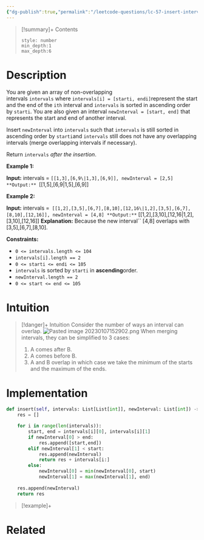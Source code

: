 ```yaml
---
{"dg-publish":true,"permalink":"/leetcode-questions/lc-57-insert-interval/","title":"LC 57. Insert Interval","tags":["lc-medium","intervals"]}
---
```



>[!summary]+ Contents
>```toc
>style: number
>min_depth:1
>max_depth:6
>```

# Description
You are given an array of non-overlapping intervals `intervals` where `intervals[i] = [starti, endi]`represent the start and the end of the `ith` interval and `intervals` is sorted in ascending order by `starti`. You are also given an interval `newInterval = [start, end]` that represents the start and end of another interval.

Insert `newInterval` into `intervals` such that `intervals` is still sorted in ascending order by `starti`and `intervals` still does not have any overlapping intervals (merge overlapping intervals if necessary).

Return `intervals` _after the insertion_.

**Example 1:**

**Input:** intervals = ``[[1,3],[6,9\|1,3],[6,9]], newInterval = [2,5]
**Output:** ``[[1,5],[6,9\|1,5],[6,9]]

**Example 2:**

**Input:** intervals =`` [[1,2],[3,5],[6,7],[8,10],[12,16\|1,2],[3,5],[6,7],[8,10],[12,16]], newInterval = [4,8]
**Output:**`` [[1,2],[3,10],[12,16\|1,2],[3,10],[12,16]]
**Explanation:** Because the new interval`` [4,8] overlaps with [3,5],[6,7],[8,10].

**Constraints:**

-   `0 <= intervals.length <= 104`
-   `intervals[i].length == 2`
-   `0 <= starti <= endi <= 105`
-   `intervals` is sorted by `starti` in **ascending**order.
-   `newInterval.length == 2`
-   `0 <= start <= end <= 105`
# Intuition

>[!danger]+ Intuition
>Consider the number of ways an interval can overlap. 
>![Pasted image 20230107152902.png](/img/user/Leetcode%20Questions/attachments/Pasted%20image%2020230107152902.png)
> When merging intervals, they can be simplified to 3 cases:
> 1. A comes after B. 
> 2. A comes before B. 
> 3. A and B overlap in which case we take the minimum of the starts and the maximum of the ends. 

# Implementation
```python
def insert(self, intervals: List[List[int]], newInterval: List[int]) -> List[List[int]]:
	res = []

	for i in range(len(intervals)):
		start, end = intervals[i][0], intervals[i][1]
		if newInterval[0] > end:
			res.append([start,end])
		elif newInterval[1] < start:
			res.append(newInterval)
			return res + intervals[i:]
		else:
			newInterval[0] = min(newInterval[0], start)
			newInterval[1] = max(newInterval[1], end)
	
	res.append(newInterval)
	return res
```

>[!example]+ 



# Related
